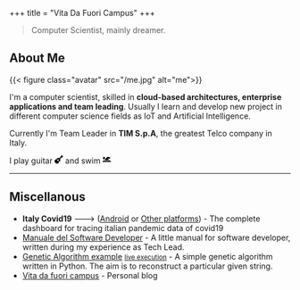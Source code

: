 +++
title = "Vita Da Fuori Campus"
+++

> Computer Scientist, mainly dreamer.

## About Me

{{< figure class="avatar" src="/me.jpg" alt="me">}}

I'm a computer scientist, skilled in **cloud-based architectures, enterprise applications and team leading**.
Usually I learn and develop new project in different computer science fields as IoT and Artificial Intelligence.

Currently I'm Team Leader in **TIM S.p.A**, the greatest Telco company in Italy. 

I play guitar <img style="display:inline;" src="../guitar.svg" width="15" height="15" /> and swim <img style="display:inline" src="../swimmer-solid.svg" width="15" height="15" />


---

## Miscellanous

- **Italy Covid19** ---> ([Android](https://drive.google.com/file/d/1WCq0tsjxC3-R9Kto39po3QZjoTwB_JLX/view?usp=sharing) or [Other platforms](https://italy-covid19.herokuapp.com/)) - The complete dashboard for tracing italian pandemic data of covid19
- [Manuale del Software Developer](https://github.com/carmelolg/it-pragmatic-programmer/blob/master/Manuale%20del%20Software%20Developer%20-%20v1.pdf) - A little manual for software developer, written during my experience as Tech Lead.
- [Genetic Algorithm example](https://github.com/carmelolg/genetic-algorithm-learning) <small>[live execution](https://www.youtube.com/watch?v=LxNrOD7fif0)</small> - A simple genetic algorithm written in Python. The aim is to reconstruct a particular given string. 
- [Vita da fuori campus](https://vitadafuoricampus.home.blog/) - Personal blog
